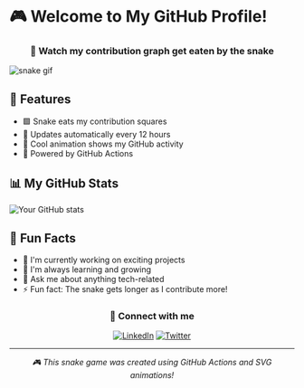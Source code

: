 # 🎮 Welcome to My GitHub Profile! 

<div align="center">
  <h3>🐍 Watch my contribution graph get eaten by the snake</h3>
</div>

![snake gif](https://github.com/sibinath29/sibinath29/blob/output/github-contribution-grid-snake.gif)

## 🎯 Features

- 🟩 Snake eats my contribution squares
- 🔄 Updates automatically every 12 hours
- 🎨 Cool animation shows my GitHub activity
- 🤖 Powered by GitHub Actions

## 📊 My GitHub Stats

![Your GitHub stats](https://github-readme-stats.vercel.app/api?username=sibinath29&show_icons=true&theme=radical)

## 🌟 Fun Facts

- 🔭 I'm currently working on exciting projects
- 🌱 I'm always learning and growing
- 💬 Ask me about anything tech-related
- ⚡ Fun fact: The snake gets longer as I contribute more!

<div align="center">
  <h3>🤝 Connect with me</h3>
  
  [![LinkedIn](https://img.shields.io/badge/LinkedIn-0077B5?style=for-the-badge&logo=linkedin&logoColor=white)](https://linkedin.com/in/sibinath29)
  [![Twitter](https://img.shields.io/badge/Twitter-1DA1F2?style=for-the-badge&logo=twitter&logoColor=white)](https://twitter.com/sibinath29)
</div>

---
<div align="center">
  <i>🎮 This snake game was created using GitHub Actions and SVG animations!</i>
</div> 